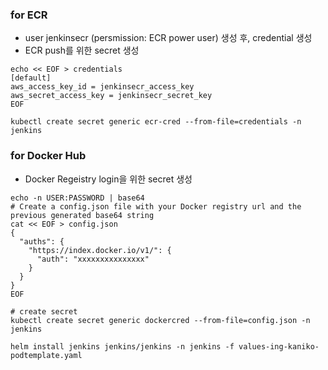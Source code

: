 ### for ECR

- user jenkinsecr (persmission: ECR power user) 생성 후, credential 생성
- ECR push를 위한 secret 생성

```
echo << EOF > credentials
[default]
aws_access_key_id = jenkinsecr_access_key
aws_secret_access_key = jenkinsecr_secret_key
EOF

kubectl create secret generic ecr-cred --from-file=credentials -n jenkins
```

### for Docker Hub

- Docker Regeistry login을 위한 secret 생성

```
echo -n USER:PASSWORD | base64
# Create a config.json file with your Docker registry url and the previous generated base64 string
cat << EOF > config.json
{
  "auths": {
    "https://index.docker.io/v1/": {
      "auth": "xxxxxxxxxxxxxxx"
    }
  }
}
EOF

# create secret
kubectl create secret generic dockercred --from-file=config.json -n jenkins

helm install jenkins jenkins/jenkins -n jenkins -f values-ing-kaniko-podtemplate.yaml
```
